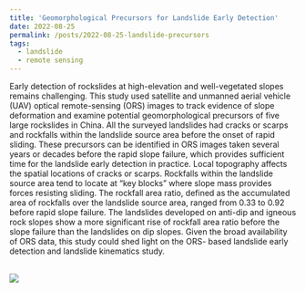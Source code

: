 ```yaml
---
title: 'Geomorphological Precursors for Landslide Early Detection'
date: 2022-08-25
permalink: /posts/2022-08-25-landslide-precursors
tags:
  - landslide
  - remote sensing
---
```


Early detection of rockslides at high-elevation and well-vegetated slopes remains challenging. This study used satellite and unmanned aerial vehicle (UAV) optical remote-sensing (ORS) images to track evidence of slope deformation and examine potential geomorphological precursors of five large rockslides in China. All the surveyed landslides had cracks or scarps and rockfalls within the landslide source area before the onset of rapid sliding. These precursors can be identified in ORS images taken several years or decades before the rapid slope failure, which provides sufficient time for the landslide early detection in practice. Local topography affects the spatial locations of cracks or scarps. Rockfalls within the landslide source area tend to locate at “key blocks” where slope mass provides forces resisting sliding. The rockfall area ratio, defined as the accumulated area of rockfalls over the landslide source area, ranged from 0.33 to 0.92 before rapid slope failure. The landslides developed on anti-dip and igneous rock slopes show a more significant rise of rockfall area ratio before the slope failure than the landslides on dip slopes. Given the broad availability of ORS data, this study could shed light on the ORS- based landslide early detection and landslide kinematics study.

<br/><img src='/images/landslide-precursor.png'>
